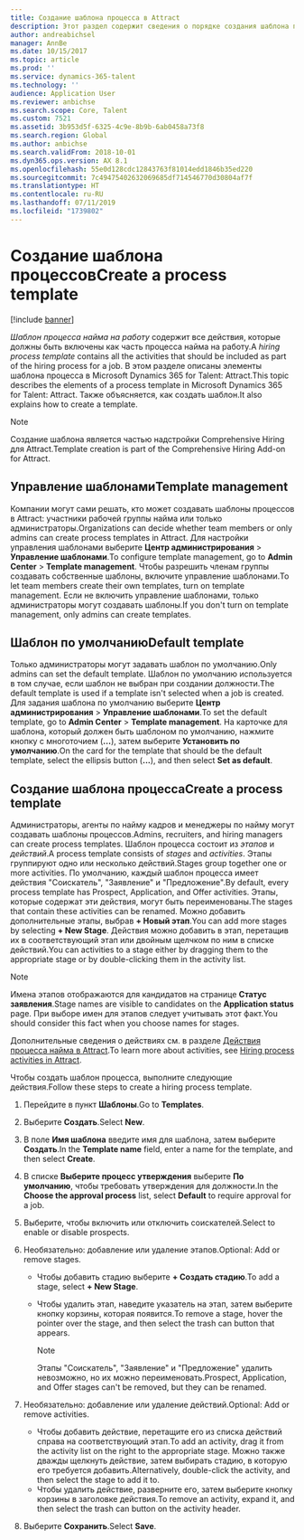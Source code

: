 ```yaml
---
title: Создание шаблона процесса в Attract
description: Этот раздел содержит сведения о порядке создания шаблона процесса в Attract.
author: andreabichsel
manager: AnnBe
ms.date: 10/15/2017
ms.topic: article
ms.prod: ''
ms.service: dynamics-365-talent
ms.technology: ''
audience: Application User
ms.reviewer: anbichse
ms.search.scope: Core, Talent
ms.custom: 7521
ms.assetid: 3b953d5f-6325-4c9e-8b9b-6ab0458a73f8
ms.search.region: Global
ms.author: anbichse
ms.search.validFrom: 2018-10-01
ms.dyn365.ops.version: AX 8.1
ms.openlocfilehash: 55e0d128cdc12843763f81014edd1846b35ed220
ms.sourcegitcommit: 7c49475402632069685df714546770d30804af7f
ms.translationtype: HT
ms.contentlocale: ru-RU
ms.lasthandoff: 07/11/2019
ms.locfileid: "1739802"
---
```

# <a name="create-a-process-template"></a><span data-ttu-id="9bbca-103">Создание шаблона процессов</span><span class="sxs-lookup"><span data-stu-id="9bbca-103">Create a process template</span></span>

[!include [banner](includes/banner.md)]

<span data-ttu-id="9bbca-104">*Шаблон процесса найма на работу* содержит все действия, которые должны быть включены как часть процесса найма на работу.</span><span class="sxs-lookup"><span data-stu-id="9bbca-104">A *hiring process template* contains all the activities that should be included as part of the hiring process for a job.</span></span> <span data-ttu-id="9bbca-105">В этом разделе описаны элементы шаблона процесса в Microsoft Dynamics 365 for Talent: Attract.</span><span class="sxs-lookup"><span data-stu-id="9bbca-105">This topic describes the elements of a process template in Microsoft Dynamics 365 for Talent: Attract.</span></span> <span data-ttu-id="9bbca-106">Также объясняется, как создать шаблон.</span><span class="sxs-lookup"><span data-stu-id="9bbca-106">It also explains how to create a template.</span></span>

> [!NOTE]
> <span data-ttu-id="9bbca-107">Создание шаблона является частью надстройки Comprehensive Hiring для Attract.</span><span class="sxs-lookup"><span data-stu-id="9bbca-107">Template creation is part of the Comprehensive Hiring Add-on for Attract.</span></span>

## <a name="template-management"></a><span data-ttu-id="9bbca-108">Управление шаблонами</span><span class="sxs-lookup"><span data-stu-id="9bbca-108">Template management</span></span>

<span data-ttu-id="9bbca-109">Компании могут сами решать, кто может создавать шаблоны процессов в Attract: участники рабочей группы найма или только администраторы.</span><span class="sxs-lookup"><span data-stu-id="9bbca-109">Organizations can decide whether team members or only admins can create process templates in Attract.</span></span> <span data-ttu-id="9bbca-110">Для настройки управления шаблонами выберите **Центр администрирования** \> **Управление шаблонами**.</span><span class="sxs-lookup"><span data-stu-id="9bbca-110">To configure template management, go to **Admin Center** \> **Template management**.</span></span> <span data-ttu-id="9bbca-111">Чтобы разрешить членам группы создавать собственные шаблоны, включите управление шаблонами.</span><span class="sxs-lookup"><span data-stu-id="9bbca-111">To let team members create their own templates, turn on template management.</span></span> <span data-ttu-id="9bbca-112">Если не включить управление шаблонами, только администраторы могут создавать шаблоны.</span><span class="sxs-lookup"><span data-stu-id="9bbca-112">If you don't turn on template management, only admins can create templates.</span></span>

## <a name="default-template"></a><span data-ttu-id="9bbca-113">Шаблон по умолчанию</span><span class="sxs-lookup"><span data-stu-id="9bbca-113">Default template</span></span>

<span data-ttu-id="9bbca-114">Только администраторы могут задавать шаблон по умолчанию.</span><span class="sxs-lookup"><span data-stu-id="9bbca-114">Only admins can set the default template.</span></span> <span data-ttu-id="9bbca-115">Шаблон по умолчанию используется в том случае, если шаблон не выбран при создании должности.</span><span class="sxs-lookup"><span data-stu-id="9bbca-115">The default template is used if a template isn't selected when a job is created.</span></span> <span data-ttu-id="9bbca-116">Для задания шаблона по умолчанию выберите **Центр администрирования** \> **Управление шаблонами**.</span><span class="sxs-lookup"><span data-stu-id="9bbca-116">To set the default template, go to **Admin Center** \> **Template management**.</span></span> <span data-ttu-id="9bbca-117">На карточке для шаблона, который должен быть шаблоном по умолчанию, нажмите кнопку с многоточием (**...**), затем выберите **Установить по умолчанию**.</span><span class="sxs-lookup"><span data-stu-id="9bbca-117">On the card for the template that should be the default template, select the ellipsis button (**...**), and then select **Set as default**.</span></span>

## <a name="create-a-process-template"></a><span data-ttu-id="9bbca-118">Создание шаблона процесса</span><span class="sxs-lookup"><span data-stu-id="9bbca-118">Create a process template</span></span>

<span data-ttu-id="9bbca-119">Администраторы, агенты по найму кадров и менеджеры по найму могут создавать шаблоны процессов.</span><span class="sxs-lookup"><span data-stu-id="9bbca-119">Admins, recruiters, and hiring managers can create process templates.</span></span> <span data-ttu-id="9bbca-120">Шаблон процесса состоит из *этапов* и *действий*.</span><span class="sxs-lookup"><span data-stu-id="9bbca-120">A process template consists of *stages* and *activities*.</span></span> <span data-ttu-id="9bbca-121">Этапы группируют одно или несколько действий.</span><span class="sxs-lookup"><span data-stu-id="9bbca-121">Stages group together one or more activities.</span></span> <span data-ttu-id="9bbca-122">По умолчанию, каждый шаблон процесса имеет действия "Соискатель", "Заявление" и "Предложение".</span><span class="sxs-lookup"><span data-stu-id="9bbca-122">By default, every process template has Prospect, Application, and Offer activities.</span></span> <span data-ttu-id="9bbca-123">Этапы, которые содержат эти действия, могут быть переименованы.</span><span class="sxs-lookup"><span data-stu-id="9bbca-123">The stages that contain these activities can be renamed.</span></span> <span data-ttu-id="9bbca-124">Можно добавить дополнительные этапы, выбрав **+ Новый этап**.</span><span class="sxs-lookup"><span data-stu-id="9bbca-124">You can add more stages by selecting **+ New Stage**.</span></span> <span data-ttu-id="9bbca-125">Действия можно добавить в этап, перетащив их в соответствующий этап или двойным щелчком по ним в списке действий.</span><span class="sxs-lookup"><span data-stu-id="9bbca-125">You can activities to a stage either by dragging them to the appropriate stage or by double-clicking them in the activity list.</span></span>

> [!NOTE]
> <span data-ttu-id="9bbca-126">Имена этапов отображаются для кандидатов на странице **Статус заявления**.</span><span class="sxs-lookup"><span data-stu-id="9bbca-126">Stage names are visible to candidates on the **Application status** page.</span></span> <span data-ttu-id="9bbca-127">При выборе имен для этапов следует учитывать этот факт.</span><span class="sxs-lookup"><span data-stu-id="9bbca-127">You should consider this fact when you choose names for stages.</span></span>

<span data-ttu-id="9bbca-128">Дополнительные сведения о действиях см. в разделе [Действия процесса найма в Attract](./activities-attract.md).</span><span class="sxs-lookup"><span data-stu-id="9bbca-128">To learn more about activities, see [Hiring process activities in Attract](./activities-attract.md).</span></span>

<span data-ttu-id="9bbca-129">Чтобы создать шаблон процесса, выполните следующие действия.</span><span class="sxs-lookup"><span data-stu-id="9bbca-129">Follow these steps to create a hiring process template.</span></span>

1. <span data-ttu-id="9bbca-130">Перейдите в пункт **Шаблоны**.</span><span class="sxs-lookup"><span data-stu-id="9bbca-130">Go to **Templates**.</span></span>
2. <span data-ttu-id="9bbca-131">Выберите **Создать**.</span><span class="sxs-lookup"><span data-stu-id="9bbca-131">Select **New**.</span></span>
3. <span data-ttu-id="9bbca-132">В поле **Имя шаблона** введите имя для шаблона, затем выберите **Создать**.</span><span class="sxs-lookup"><span data-stu-id="9bbca-132">In the **Template name** field, enter a name for the template, and then select **Create**.</span></span>
4. <span data-ttu-id="9bbca-133">В списке **Выберите процесс утверждения** выберите **По умолчанию**, чтобы требовать утверждения для должности.</span><span class="sxs-lookup"><span data-stu-id="9bbca-133">In the **Choose the approval process** list, select **Default** to require approval for a job.</span></span>
5. <span data-ttu-id="9bbca-134">Выберите, чтобы включить или отключить соискателей.</span><span class="sxs-lookup"><span data-stu-id="9bbca-134">Select to enable or disable prospects.</span></span>
6. <span data-ttu-id="9bbca-135">Необязательно: добавление или удаление этапов.</span><span class="sxs-lookup"><span data-stu-id="9bbca-135">Optional: Add or remove stages.</span></span>

    - <span data-ttu-id="9bbca-136">Чтобы добавить стадию выберите **+ Создать стадию**.</span><span class="sxs-lookup"><span data-stu-id="9bbca-136">To add a stage, select **+ New Stage**.</span></span>
    - <span data-ttu-id="9bbca-137">Чтобы удалить этап, наведите указатель на этап, затем выберите кнопку корзины, которая появится.</span><span class="sxs-lookup"><span data-stu-id="9bbca-137">To remove a stage, hover the pointer over the stage, and then select the trash can button that appears.</span></span>

        > [!NOTE]
        > <span data-ttu-id="9bbca-138">Этапы "Соискатель", "Заявление" и "Предложение" удалить невозможно, но их можно переименовать.</span><span class="sxs-lookup"><span data-stu-id="9bbca-138">Prospect, Application, and Offer stages can't be removed, but they can be renamed.</span></span>

7. <span data-ttu-id="9bbca-139">Необязательно: добавление или удаление действий.</span><span class="sxs-lookup"><span data-stu-id="9bbca-139">Optional: Add or remove activities.</span></span>

    - <span data-ttu-id="9bbca-140">Чтобы добавить действие, перетащите его из списка действий справа на соответствующий этап.</span><span class="sxs-lookup"><span data-stu-id="9bbca-140">To add an activity, drag it from the activity list on the right to the appropriate stage.</span></span> <span data-ttu-id="9bbca-141">Можно также дважды щелкнуть действие, затем выбирать стадию, в которую его требуется добавить.</span><span class="sxs-lookup"><span data-stu-id="9bbca-141">Alternatively, double-click the activity, and then select the stage to add it to.</span></span>
    - <span data-ttu-id="9bbca-142">Чтобы удалить действие, разверните его, затем выберите кнопку корзины в заголовке действия.</span><span class="sxs-lookup"><span data-stu-id="9bbca-142">To remove an activity, expand it, and then select the trash can button on the activity header.</span></span>

8. <span data-ttu-id="9bbca-143">Выберите **Сохранить**.</span><span class="sxs-lookup"><span data-stu-id="9bbca-143">Select **Save**.</span></span>
